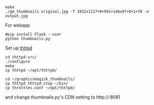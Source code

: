     make
    ./gm_thumbnails original.jpg -f 1832x1217+0+991+146x97+0+1+70 -o output.jpg


For webapp

    #pip install Flask --user
    python thumbnails.py

Set up [thttpd](http://acme.com/software/thttpd/)

    cd thttpd-src/
    ./configure
    make
    cp thttpd ~/opt/thttpd/

    cd ~/graphicsmagick_thumbnails/
    cp thttpd thttpd-stop ~/bin/
    cp throttles.conf ~/opt/thttpd/

and change thumbnails.py's CDN setting to http://<yourhost>:8081



